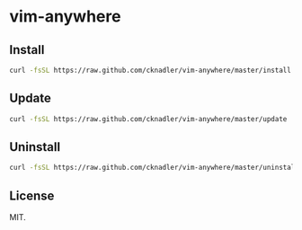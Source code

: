 # vim-anywhere

## Install

```bash
curl -fsSL https://raw.github.com/cknadler/vim-anywhere/master/install | sh
```

## Update

```bash
curl -fsSL https://raw.github.com/cknadler/vim-anywhere/master/update | sh
```

## Uninstall

```bash
curl -fsSL https://raw.github.com/cknadler/vim-anywhere/master/uninstall | sh
```

## License

MIT.
